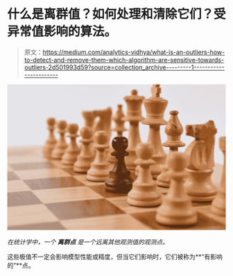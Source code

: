 # 什么是离群值？如何处理和清除它们？受异常值影响的算法。

> 原文：<https://medium.com/analytics-vidhya/what-is-an-outliers-how-to-detect-and-remove-them-which-algorithm-are-sensitive-towards-outliers-2d501993d59?source=collection_archive---------1----------------------->

![](img/9234093fe037cc5b78bef70dee133786.png)

*在统计学中，一个* ***离群点*** *是一个远离其他观测值的观测点。*

这些极值不一定会影响模型性能或精度，但当它们影响时，它们被称为**“有影响的”**点。
